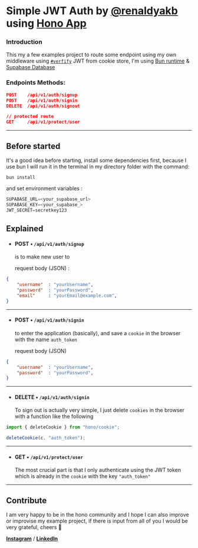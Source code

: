 # Simple JWT Auth by [@renaldyakb](https://github.com/renaldyakb) using [Hono App](http://hono.dev/ "Hono.dev")
### Introduction

This my a few examples project to route some endpoint using my own middleware using [```#verfify```](https://hono.dev/helpers/jwt#verify) JWT from cookie store, I'm using [Bun runtime](https://bun.sh/) & [Supabase Database](https://supabase.com/)


### Endpoints Methods: 


```json
POST    /api/v1/auth/signup
POST    /api/v1/auth/signin 
DELETE  /api/v1/auth/signout

// protected route
GET     /api/v1/protect/user
```
-----

## Before started
It's a good idea before starting, install some dependencies first, because I use bun I will run it in the terminal in my directory folder with the command:

```
bun install 
```

and set environment variables :
```ts
SUPABASE_URL=<your_supabase_url>
SUPABASE_KEY=<your_supabase_>
JWT_SECRET=secretkey123
```

## Explained

- #### POST  &bull;  `/api/v1/auth/signup`

    is to make new user to 

    request body (JSON) :

```json
{
    "username"  : "yourUsername",
    "password"  : "yourPassword",
    "email"     : "yourEmail@example.com",
}
```
------

- #### POST  &bull;  `/api/v1/auth/signin`


    to enter the application (basically), and save a `cookie` in the browser with the name `auth_token`

    request body (JSON)

```json
{
    "username"  : "yourUsername",
    "password"  : "yourPassword",
}
```

----

- #### DELETE  &bull;  `/api/v1/auth/signin`


    To sign out is actually very simple, I just delete `cookies` in the browser with a function like the following

```typescript
import { deleteCookie } from "hono/cookie";

deleteCookie(c, "auth_token");
```

----
    
- #### GET  &bull;  `/api/v1/protect/user`


    The most crucial part is that I only authenticate using the JWT token which is already in the `cookie` with the key `"auth_token"`



----

## Contribute
I am very happy to be in the hono community and I hope I can also improve or improvise my example project, if there is input from all of you I would be very grateful, cheers 🥂


**[Instagram](https://www.instagram.com/renaldyakbar_/)** / **[LinkedIn](https://www.linkedin.com/in/renaldy-akbar-98aa41275/)**
